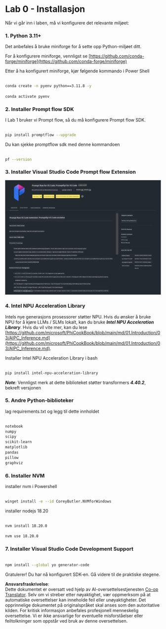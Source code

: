 <!--
CO_OP_TRANSLATOR_METADATA:
{
  "original_hash": "a4ef39027902e82f2c33d568d2a2259a",
  "translation_date": "2025-05-09T19:20:02+00:00",
  "source_file": "md/02.Application/02.Code/Phi3/VSCodeExt/HOL/AIPC/01.Installations.md",
  "language_code": "no"
}
-->
# **Lab 0 - Installasjon**

Når vi går inn i laben, må vi konfigurere det relevante miljøet:


### **1. Python 3.11+**

Det anbefales å bruke miniforge for å sette opp Python-miljøet ditt.

For å konfigurere miniforge, vennligst se [https://github.com/conda-forge/miniforge](https://github.com/conda-forge/miniforge)

Etter å ha konfigurert miniforge, kjør følgende kommando i Power Shell

```bash

conda create -n pyenv python==3.11.8 -y

conda activate pyenv

```


### **2. Installer Prompt flow SDK**

I Lab 1 bruker vi Prompt flow, så du må konfigurere Prompt flow SDK.

```bash

pip install promptflow --upgrade

```

Du kan sjekke promptflow sdk med denne kommandoen


```bash

pf --version

```

### **3. Installer Visual Studio Code Prompt flow Extension**

![pf](../../../../../../../../../translated_images/pf_ext.fa065f22e1ee3e67157662d8be5241f346ddd83744045e3406d92b570e8d8b36.no.png)


### **4. Intel NPU Acceleration Library**

Intels nye generasjons prosessorer støtter NPU. Hvis du ønsker å bruke NPU for å kjøre LLMs / SLMs lokalt, kan du bruke ***Intel NPU Acceleration Library***. Hvis du vil vite mer, kan du lese [https://github.com/microsoft/PhiCookBook/blob/main/md/01.Introduction/03/AIPC_Inference.md](https://github.com/microsoft/PhiCookBook/blob/main/md/01.Introduction/03/AIPC_Inference.md).

Installer Intel NPU Acceleration Library i bash


```bash

pip install intel-npu-acceleration-library

```

***Note***: Vennligst merk at dette biblioteket støtter transformers ***4.40.2***, bekreft versjonen


### **5. Andre Python-biblioteker**


lag requirements.txt og legg til dette innholdet

```txt

notebook
numpy 
scipy 
scikit-learn 
matplotlib 
pandas 
pillow 
graphviz

```


### **6. Installer NVM**

installer nvm i Powershell


```bash

winget install -e --id CoreyButler.NVMforWindows

```

installer nodejs 18.20


```bash

nvm install 18.20.0

nvm use 18.20.0

```

### **7. Installer Visual Studio Code Development Support**


```bash

npm install --global yo generator-code

```

Gratulerer! Du har nå konfigurert SDK-en. Gå videre til de praktiske stegene.

**Ansvarsfraskrivelse**:  
Dette dokumentet er oversatt ved hjelp av AI-oversettelsestjenesten [Co-op Translator](https://github.com/Azure/co-op-translator). Selv om vi streber etter nøyaktighet, vær oppmerksom på at automatiske oversettelser kan inneholde feil eller unøyaktigheter. Det opprinnelige dokumentet på originalspråket skal anses som den autoritative kilden. For kritisk informasjon anbefales profesjonell menneskelig oversettelse. Vi er ikke ansvarlige for eventuelle misforståelser eller feiltolkninger som oppstår ved bruk av denne oversettelsen.